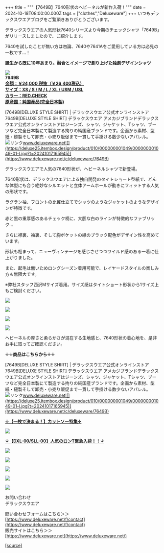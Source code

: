+++
title = """【7649B】7640形状のヘビーネルが新作入荷！"""
date = 2024-10-18T08:00:00.000Z
tags = ["clothes","Deluxeware"]
+++
いつもデラックスウエアブログをご覧頂きありがとうございます。

  
デラックスウエアの人気形状7640シリーズより今期のチェックシャツ「7649B」がリリースしましたので、ご紹介します。

  
7640を試したことが無い方は勿論、7640や7641Aをご愛用している方は必見の一枚です…！  
  
**誕生から既に10年あまり。融合とイメージで創り上げた独創デザインシャツ**

**[![](https://stat.ameba.jp/user_images/20241018/14/deluxeware/3a/72/j/o1125112515499357548.jpg)](https://stat.ameba.jp/user_images/20241018/14/deluxeware/3a/72/j/o1125112515499357548.jpg)**  
**7649B  
[金額：￥24,000 税抜（￥26,400税込）](https://www.deluxeware.net/c/deluxeware/7649B)  
[サイズ：XS / S / M / L / XL / USM / USL](https://www.deluxeware.net/c/deluxeware/7649B)  
[カラー：RED.CHECK](https://www.deluxeware.net/c/deluxeware/7649B)  
[原産国：純国産品(完全日本製)](https://www.deluxeware.net/c/deluxeware/7649B)**

[7649B\[DELUXE STYLE SHIRT\] | デラックスウエア公式オンラインストア7649B\[DELUXE STYLE SHIRT\] デラックスウエア アメカジブランドデラックスウエア公式オンラインストアはジーンズ、シャツ、ジャケット、Tシャツ、ブーツなど完全日本製にて製造する拘りの純国産ブランドです。企画から素材、型紙・縫製そして卸売・小売り販促まで一貫して手掛ける数少ないアパレル。![リンク](https://c.stat100.ameba.jp/ameblo/symbols/v3.20.0/svg/gray/editor_link.svg)www.deluxeware.net![](https://deluxe25.itembox.design/product/010/000000001049/000000001049-01-l.jpg?t=20241017165945)](https://www.deluxeware.net/c/deluxeware/7649B)

デラックスウエアで人気の7640形状が、ヘビーネルシャツで新登場。

7640形状は、デラックスウエアによる独自開発のタイトショート型紙で、どんな体型にも合う絶妙なシルエットと立体アームホールが動きにフィットする人気の形状です。

ラグラン袖、フロントの比翼仕立てでシャツのようなジャケットのようなデザインが特徴です。

赤と黒の重厚感のあるチェック柄に、大胆な白のラインが特徴的なファブリック…

さらに襟裏、袖裏、そして胸ポケットの縁のブラック配色がデザイン性を高めています。

形状も相まって、ニューヴィンテージを感じさせつつワイルド感のある一着に仕上がりました。

また、起毛は無いためロングシーズン着用可能で、レイヤードスタイルの楽しみ方も無限大です。

※弊社スタッフ西沢Mサイズ着用。サイズ感はタイトショート形状から1サイズ上もご検討ください。

[![](https://stat.ameba.jp/user_images/20241018/14/deluxeware/99/02/j/o1126150015499357561.jpg)](https://stat.ameba.jp/user_images/20241018/14/deluxeware/99/02/j/o1126150015499357561.jpg)

[![](https://stat.ameba.jp/user_images/20241018/14/deluxeware/ad/60/j/o1126150015499357560.jpg)](https://stat.ameba.jp/user_images/20241018/14/deluxeware/ad/60/j/o1126150015499357560.jpg)

[![](https://stat.ameba.jp/user_images/20241018/14/deluxeware/6b/99/j/o1126150015499357553.jpg)](https://stat.ameba.jp/user_images/20241018/14/deluxeware/6b/99/j/o1126150015499357553.jpg)

![](https://deluxe25.itembox.design/product/010/000000001049/000000001049-02-l.jpg?t=20241017165945)

ヘビーネルの厚さと柔らかさが混在する生地感と、7640形状の着心地を、是非お手に取ってご確認ください。

**↓↓商品はこちらから↓↓**

[7649B\[DELUXE STYLE SHIRT\] | デラックスウエア公式オンラインストア7649B\[DELUXE STYLE SHIRT\] デラックスウエア アメカジブランドデラックスウエア公式オンラインストアはジーンズ、シャツ、ジャケット、Tシャツ、ブーツなど完全日本製にて製造する拘りの純国産ブランドです。企画から素材、型紙・縫製そして卸売・小売り販促まで一貫して手掛ける数少ないアパレル。![リンク](https://c.stat100.ameba.jp/ameblo/symbols/v3.20.0/svg/gray/editor_link.svg)www.deluxeware.net![](https://deluxe25.itembox.design/product/010/000000001049/000000001049-01-l.jpg?t=20241017165945)](https://www.deluxeware.net/c/deluxeware/7649B)

**[↓【一枚で決まる！】カットソー特集↓](https://www.deluxeware.net/c/tokusyu)**

[![](https://stat.ameba.jp/user_images/20241016/14/deluxeware/bc/37/j/o0930015015498595508.jpg?caw=800)](https://www.deluxeware.net/c/tokusyu)

**[↓【DXL-00/SLL-00】人気のロンT緊急入荷！！↓](https://www.deluxeware.net/)**

[![](https://stat.ameba.jp/user_images/20241007/16/deluxeware/df/96/j/o0800026015495163803.jpg?caw=800)](https://www.deluxeware.net/)

[![](https://stat.ameba.jp/user_images/20240614/12/deluxeware/fb/b4/j/o0800026015451324172.jpg?caw=800)](https://www.deluxeware.net/c/2024FWreserveall)

[![](https://stat.ameba.jp/user_images/20240315/15/deluxeware/04/7f/j/o0800026015413271803.jpg?caw=800)](https://www.instagram.com/deluxeware/?hl=ja)

[![](https://stat.ameba.jp/user_images/20220415/12/deluxeware/3b/ce/j/o0800026015103175481.jpg?caw=800)](https://www.deluxeware.net/f/headstore)

[![](https://stat.ameba.jp/user_images/20220415/12/deluxeware/d7/c6/j/o0800026015103175487.jpg?caw=800)](https://www.deluxeware.net/)

お問い合わせ  
デラックスウエア

問い合わせフォームはこちら＞＞  
[https://www.deluxeware.net/f/contact](https://www.deluxeware.net/f/contact)  
販売サイトはこちら＞＞  
[https://www.deluxeware.net](https://www.deluxeware.net/)

[[source]](https://ameblo.jp/deluxeware/entry-12871721021.html)
